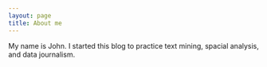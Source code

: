 ```yaml
---
layout: page
title: About me
---
```


My name is John. I started this blog to practice text mining, spacial analysis, and data journalism.

